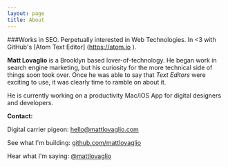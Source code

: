 ```yaml
---
layout: page
title: About
---
```

###Works in SEO. Perpetually interested in Web Technologies. In <span class="heart"><3</span> with GitHub's [Atom Text Editor] (https://atom.io ).

**Matt Lovaglio** is a Brooklyn based lover-of-technology. He began work in search engine marketing, but his curiosity for the more technical side of things soon took over. Once he was able to say that *Text Editors* were exciting to use, it was clearly time to ramble on about it.

He is currently working on a productivity Mac/iOS App for digital designers and developers.

**Contact:**

Digital carrier pigeon: <a href="mailto:hello@mattlovaglio.com">hello@mattlovaglio.com</a>

See what I'm building: [github.com/mattlovaglio](https://github.com/mattlovaglio)

Hear what I'm saying: [@mattlovaglio](https://twitter.com/mattlovaglio)
